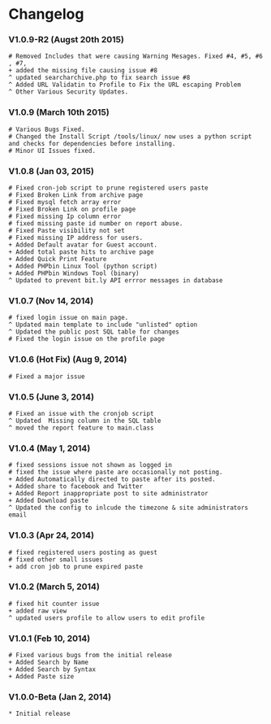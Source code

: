 # Changelog

### V1.0.9-R2 (Augst 20th 2015)
    
    # Removed Includes that were causing Warning Mesages. Fixed #4, #5, #6 , #7,
    + added the missing file causing issue #8 
    ^ updated searcharchive.php to fix search issue #8
    ^ Added URL Validatin to Profile to Fix the URL escaping Problem
    ^ Other Various Security Updates.   
    
    
### V1.0.9 (March 10th 2015)

    # Various Bugs Fixed.
    # Changed the Install Script /tools/linux/ now uses a python script and checks for dependencies before installing.
    # Minor UI Issues fixed.

### V1.0.8  (Jan 03, 2015)

    # Fixed cron-job script to prune registered users paste
    # Fixed Broken Link from archive page 
    # Fixed mysql fetch array error 
    # Fixed Broken Link on profile page
    # Fixed missing Ip column error
    # fixed missing paste id number on report abuse. 
    # Fixed Paste visibility not set
    # Fixed missing IP address for users.
    + Added Default avatar for Guest account.
    + Added total paste hits to archive page
    + Added Quick Print Feature 
    + Added PHPbin Linux Tool (python script)
    + Added PHPbin Windows Tool (binary) 
    ^ Updated to prevent bit.ly API errror messages in database
    

### V1.0.7 (Nov 14, 2014)

    # fixed login issue on main page.
    ^ Updated main template to include "unlisted" option
    ^ Updated the public post SQL table for changes
    # Fixed the login issue on the profile page
    


### V1.0.6 (Hot Fix) (Aug 9, 2014)

    # Fixed a major issue


### V1.0.5 (June 3, 2014)

    # Fixed an issue with the cronjob script
    ^ Updated  Missing column in the SQL table 
    ^ moved the report feature to main.class      
   
   
###  V1.0.4  (May 1, 2014)

    # fixed sessions issue not shown as logged in 
    # fixed the issue where paste are occasionally not posting.
    + Added Automatically directed to paste after its posted.
    + Added share to facebook and Twitter
    + Added Report inappropriate post to site administrator
    + Added Download paste 
    ^ Updated the config to inlcude the timezone & site administrators email  
   
### V1.0.3  (Apr 24, 2014)

    # fixed registered users posting as guest 
    # fixed other small issues
    + add cron job to prune expired paste

### V1.0.2 (March 5, 2014)

    # fixed hit counter issue 
    + added raw view 
    ^ updated users profile to allow users to edit profile
   
   
### V1.0.1 (Feb 10, 2014)

    # Fixed various bugs from the initial release
    + Added Search by Name 
    + Added Search by Syntax 
    + Added Paste size 

### V1.0.0-Beta (Jan 2, 2014)

    * Initial release
   
    
   
                                        
